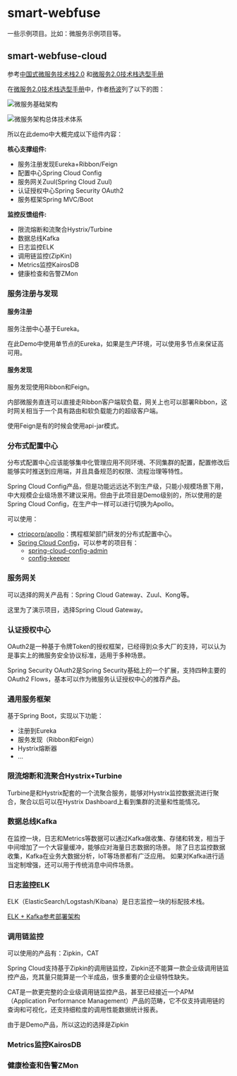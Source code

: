 # smart-webfuse

一些示例项目。比如：微服务示例项目等。

## smart-webfuse-cloud

参考[中国式微服务技术栈2.0](http://jskillcloud.com/post/2018-05-27-msa-tech-stack-chinese-style/) 和[微服务2.0技术栈选型手册](http://jskillcloud.com/post/2018-05-29-msa-2.0-tech-stack-selection)

在[微服务2.0技术栈选型手册](http://jskillcloud.com/post/2018-05-29-msa-2.0-tech-stack-selection)中，作者[杨波](http://jskillcloud.com/top/about/)列了以下的图：

![微服务基础架构](http://jskillcloud.com/img/post/2018052902/msa_arch.png)

![微服务架构总体技术体系](http://jskillcloud.com/img/post/2018052902/msa_system.png)

所以在此demo中大概完成以下组件内容：

**核心支撑组件:**

- 服务注册发现Eureka+Ribbon/Feign
- 配置中心Spring Cloud Config
- 服务网关Zuul(Spring Cloud Zuul)
- 认证授权中心Spring Security OAuth2
- 服务框架Spring MVC/Boot

**监控反馈组件:**

- 限流熔断和流聚合Hystrix/Turbine
- 数据总线Kafka
- 日志监控ELK
- 调用链监控(ZipKin)
- Metrics监控KairosDB
- 健康检查和告警ZMon

### 服务注册与发现

#### 服务注册

服务注册中心基于Eureka。

在此Demo中使用单节点的Eureka，如果是生产环境，可以使用多节点来保证高可用。

#### 服务发现

服务发现使用Ribbon和Feign。

内部微服务直连可以直接走Ribbon客户端软负载，网关上也可以部署Ribbon，这时网关相当于一个具有路由和软负载能力的超级客户端。

使用Feign是有的时候会使用api-jar模式。


### 分布式配置中心

分布式配置中心应该能够集中化管理应用不同环境、不同集群的配置，配置修改后能够实时推送到应用端，并且具备规范的权限、流程治理等特性。

Spring Cloud Config产品，但是功能远远达不到生产级，只能小规模场景下用，中大规模企业级场景不建议采用。但由于此项目是Demo级别的，所以使用的是Spring Cloud Config，在生产中一样可以进行切换为Apollo。

可以使用：

- [ctripcorp/apollo](https://github.com/ctripcorp/apollo)：携程框架部门研发的分布式配置中心。
- [Spring Cloud Config](https://spring.io/projects/spring-cloud-config)，可以参考的项目有：
    - [spring-cloud-config-admin](https://github.com/dyc87112/spring-cloud-config-admin)
    - [config-keeper](https://www.oschina.net/p/configkeeper)
    
### 服务网关

可以选择的网关产品有：Spring Cloud Gateway、Zuul、Kong等。

这里为了演示项目，选择Spring Cloud Gateway。

### 认证授权中心

OAuth2是一种基于令牌Token的授权框架，已经得到众多大厂的支持，可以认为是事实上的微服务安全协议标准，适用于多种场景。

Spring Security OAuth2是Spring Security基础上的一个扩展，支持四种主要的OAuth2 Flows，基本可以作为微服务认证授权中心的推荐产品。

### 通用服务框架

基于Spring Boot，实现以下功能：

- 注册到Eureka
- 服务发现（Ribbon和Feign）
- Hystrix熔断器
- ...

### 限流熔断和流聚合Hystrix+Turbine

Turbine是和Hystrix配套的一个流聚合服务，能够对Hystrix监控数据流进行聚合，聚合以后可以在Hystrix Dashboard上看到集群的流量和性能情况。

### 数据总线Kafka

在监控一块，日志和Metrics等数据可以通过Kafka做收集、存储和转发，相当于中间增加了一个大容量缓冲，能够应对海量日志数据的场景。
除了日志监控数据收集，Kafka在业务大数据分析，IoT等场景都有广泛应用。
如果对Kafka进行适当定制增强，还可以用于传统消息中间件场景。

### 日志监控ELK

ELK（ElasticSearch/Logstash/Kibana）是日志监控一块的标配技术栈。

[ELK + Kafka参考部署架构](http://jskillcloud.com/img/post/20180527/elk_kafka_deployment.png)

### 调用链监控

可以使用的产品有：Zipkin，CAT

Spring Cloud支持基于Zipkin的调用链监控，Zipkin还不能算一款企业级调用链监控产品，充其量只能算是一个半成品，很多重要的企业级特性缺失。

CAT是一款更完整的企业级调用链监控产品，甚至已经接近一个APM（Application Performance Management）产品的范畴，它不仅支持调用链的查询和可视化，还支持细粒度的调用性能数据统计报表。

由于是Demo产品，所以这边的选择是Zipkin

### Metrics监控KairosDB

### 健康检查和告警ZMon






